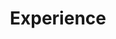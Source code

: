 ---
# Experience widget.
widget: experience

# Activate this widget? true/false
active: true

# This file represents a page section.
headless: true

# Order of appearance on the homepage (adjust as needed)
weight: 20

title: "Experience"
---